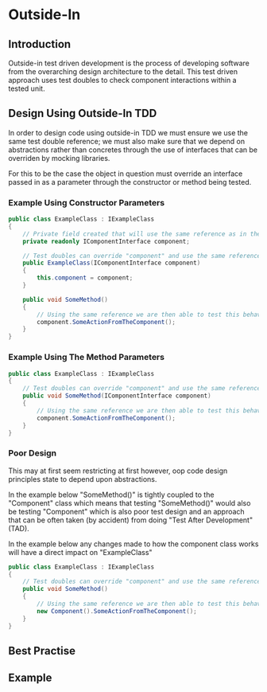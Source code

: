 # Outside-In

## Introduction

Outside-in test driven development is the process of developing software from the overarching design architecture to the detail. This test driven approach uses test doubles to check component interactions within a tested unit.

## Design Using Outside-In TDD

In order to design code using outside-in TDD we must ensure we use the same test double reference; we must also make sure that we depend on abstractions rather than concretes through the use of interfaces that can be overriden by mocking libraries.

For this to be the case the object in question must override an interface passed in as a parameter through the constructor or method being tested.

### Example Using Constructor Parameters

```cs
public class ExampleClass : IExampleClass
{
    // Private field created that will use the same reference as in the tests
    private readonly IComponentInterface component;

    // Test doubles can override "component" and use the same reference as in the tests
    public ExampleClass(IComponentInterface component)
    {
        this.component = component;
    }

    public void SomeMethod() 
    {
        // Using the same reference we are then able to test this behaviour is executed
        component.SomeActionFromTheComponent();
    }
}
```

### Example Using The Method Parameters

```cs
public class ExampleClass : IExampleClass
{
    // Test doubles can override "component" and use the same reference
    public void SomeMethod(IComponentInterface component) 
    {
        // Using the same reference we are then able to test this behaviour is executed
        component.SomeActionFromTheComponent();
    }
}
```

### Poor Design

This may at first seem restricting at first however, oop code design principles state to depend upon abstractions.

In the example below "SomeMethod()" is tightly coupled to the "Component" class which means that testing "SomeMethod()" would also be testing "Component" which is also poor test design and an approach that can be often taken (by accident) from doing "Test After Development" (TAD).

In the example below any changes made to how the component class works will have a direct impact on "ExampleClass"

```cs
public class ExampleClass : IExampleClass
{
    // Test doubles can override "component" and use the same reference
    public void SomeMethod() 
    {
        // Using the same reference we are then able to test this behaviour is executed
        new Component().SomeActionFromTheComponent();
    }
}
```

## Best Practise

## Example

